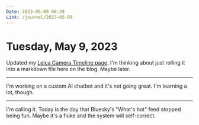 ```yaml
---
Date: 2023-05-09 08:39
Link: /journal/2023-05-09
---
```


# Tuesday, May 9, 2023

Updated my [Leica Camera Timeline page](https://static.baty.net/LeicaCameraTimeline/). I'm thinking about just rolling it into a markdown file here on the blog. Maybe later.

---

I'm working on a custom AI chatbot and it's not going great. I'm learning a lot, though.

---

I'm calling it. Today is the day that Bluesky's "What's hot" feed stopped being fun. Maybe it's a fluke and the system will self-correct.
